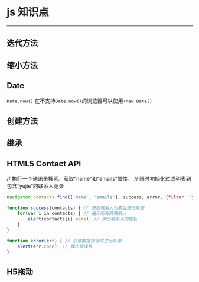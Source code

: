 
  # js 知识点
  ---
  
  ## 迭代方法
  
  ## 缩小方法
  
  ## Date
  `Date.now()`
  在不支持`Date.now()`的浏览器可以使用`+new Date()`
  
  ## 创建方法
  
  ## 继承
  
  ## HTML5 Contact API
  // 执行一个通讯录搜索。获取“name”和“emails”属性。
  // 同时初始化过滤列表到包含“yujie”的联系人记录
  ``` js
  navigator.contacts.find(['name', 'emails'], success, error, {filter: 'yujie'});
  
  function success(contacts) { // 获取联系人对象后进行处理
      for(var i in contacts) { // 遍历所有的联系人
          alert(contacts[i].name); // 弹出联系人的姓名
      }
  }
   
  function error(err) { // 获取数据错误时进行处理
      alert(err.code); // 弹出错误号
  }
  ```
  
  ## H5拖动
